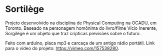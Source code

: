 # Sortilège

Projeto desenvolvido na disciplina de Physical Computing na OCADU, em Toronto. Baseado na personagem homônima do livro/filme Vício Inerente, Sorgilège é um objeto que traz crípticas previsões sobre o futuro.

Feito com arduino, placa mp3 e carcaça de um antigo rádio portátil. Link para o vídeo do projeto: https://vimeo.com/157538280.
